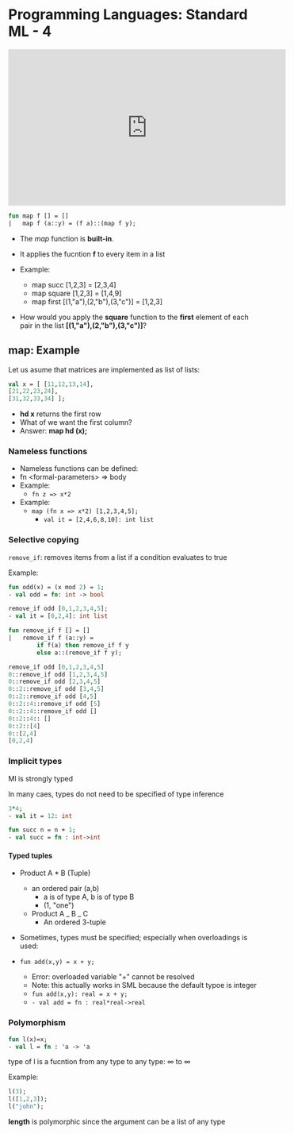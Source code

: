 # Programming Languages: Standard ML - 4

<iframe width="560" height="315" src="https://www.youtube.com/embed/c5yWwSm7gBg" frameborder="0" allow="accelerometer; autoplay; clipboard-write; encrypted-media; gyroscope; picture-in-picture" allowfullscreen></iframe>

```sml
fun map f [] = []
|   map f (a::y) = (f a)::(map f y);
```

- The _map_ function is **built-in**.
- It applies the fucntion **f** to every item in a list

- Example:
  - map succ [1,2,3] = [2,3,4]
  - map square [1,2,3] = [1,4,9]
  - map first [(1,"a"),(2,"b"),(3,"c")] = [1,2,3]
- How would you apply the **square** function to the **first** element of each pair in the list **[(1,"a"),(2,"b"),(3,"c")]**?

## map: Example

Let us asume that matrices are implemented as list of lists:

```sml
val x = [ [11,12,13,14],
[21,22,23,24],
[31,32,33,34] ];
```

- **hd x** returns the first row
- What of we want the first column?
- Answer: **map hd (x);**

### Nameless functions

- Nameless functions can be defined:
- fn \<formal-parameters> => body
- Example:
  - `fn z => x*2`
- Example:
  - `map (fn x => x*2) [1,2,3,4,5];`
    - `val it = [2,4,6,8,10]: int list`

### Selective copying

`remove_if`: removes items from a list if a condition evaluates to true

Example:

```sml
fun odd(x) = (x mod 2) = 1;
- val odd = fn: int -> bool

remove_if odd [0,1,2,3,4,5];
- val it = [0,2,4]: int list
```

```sml
fun remove_if f [] = []
|   remove_if f (a::y) =
        if f(a) then remove_if f y
        else a::(remove_if f y);

remove_if odd [0,1,2,3,4,5]
0::remove_if odd [1,2,3,4,5]
0::remove_if odd [2,3,4,5]
0::2::remove_if odd [3,4,5]
0::2::remove_if odd [4,5]
0::2::4::remove_if odd [5]
0::2::4::remove_if odd []
0::2::4:: []
0::2::[4]
0::[2,4]
[0,2,4]
```

### Implicit types

Ml is strongly typed

In many caes, types do not need to be specified of type inference

```sml
3*4;
- val it = 12: int

fun succ n = n + 1;
- val succ = fn : int->int
```

#### Typed tuples

- Product A \* B (Tuple)

  - an ordered pair (a,b)
    - a is of type A, b is of type B
    - (1, "one")
  - Product A _ B _ C
    - An ordered 3-tuple

- Sometimes, types must be specified; especially when overloadings is used:
- `fun add(x,y) = x + y;`
  - Error: overloaded variable "+" cannot be resolved
  - Note: this actually works in SML because the default typoe is integer
  - `fun add(x,y): real = x + y;`
  - `- val add = fn : real*real->real`

### Polymorphism

```sml
fun l(x)=x;
- val l = fn : 'a -> 'a
```

type of l is a fucntion from any type to any type: $\infty$ to $\infty$

Example:

```sml
l(3);
l([1,2,3]);
l("john");
```

**length** is polymorphic since the argument can be a list of any type
